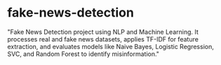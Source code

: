 # fake-news-detection
"Fake News Detection project using NLP and Machine Learning. It processes real and fake news datasets, applies TF-IDF for feature extraction, and evaluates models like Naive Bayes, Logistic Regression, SVC, and Random Forest to identify misinformation."
